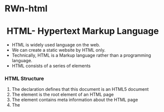 # RWn-html
<h1 align="center"> HTML- Hypertext Markup Language </h1>
<ul>
  <li>HTML is widely used language on the web.</li>
  <li>We can create a static website by HTML only.</li>
  <li>Technically, HTML is a Markup language rather than a programming language.</li>
  <li> HTML consists of a series of elements</li>
 </ul>

<h3> HTML Structure </h3>

<ol>
  <li> The <!DOCTYPE html> declaration defines that this document is an HTML5 document </li>
  <li> The <b><html></b> element is the root element of an HTML page </li>
  <li> The <b><head></b> element contains meta information about the HTML page </li>
  <li> The <b><title></b> element specifies a title for the HTML page (which is shown in the browser's title bar or in the page's tab) <li>
   <li> The <b><body></b> element defines the document's body, and is a container for all the visible contents, such as headings, paragraphs, images, hyperlinks, tables, lists,etc. <li>
</ol>

  
